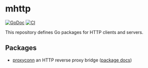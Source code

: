 # mhttp

[![GoDoc](https://img.shields.io/static/v1?label=godoc&message=reference&color=darksalmon)](https://pkg.go.dev/github.com/creachadair/mhttp)
[![CI](https://github.com/creachadair/mhttp/actions/workflows/go-presubmit.yml/badge.svg?event=push&branch=main)](https://github.com/creachadair/mhttp/actions/workflows/go-presubmit.yml)

This repository defines Go packages for HTTP clients and servers.

## Packages

- [proxyconn](./proxyconn) an HTTP reverse proxy bridge ([package docs](https://godoc.org/github.com/creachadair/mhttp/proxyconn))
